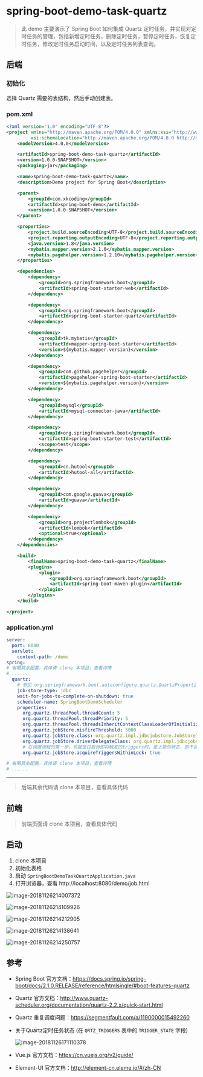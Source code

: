 # spring-boot-demo-task-quartz

> 此 demo 主要演示了 Spring Boot 如何集成 Quartz 定时任务，并实现对定时任务的管理，包括新增定时任务，删除定时任务，暂停定时任务，恢复定时任务，修改定时任务启动时间，以及定时任务列表查询。

## 后端

### 初始化

选择 Quartz 需要的表结构，然后手动创建表。

### pom.xml

```xml
<?xml version="1.0" encoding="UTF-8"?>
<project xmlns="http://maven.apache.org/POM/4.0.0" xmlns:xsi="http://www.w3.org/2001/XMLSchema-instance"
         xsi:schemaLocation="http://maven.apache.org/POM/4.0.0 http://maven.apache.org/xsd/maven-4.0.0.xsd">
    <modelVersion>4.0.0</modelVersion>

    <artifactId>spring-boot-demo-task-quartz</artifactId>
    <version>1.0.0-SNAPSHOT</version>
    <packaging>jar</packaging>

    <name>spring-boot-demo-task-quartz</name>
    <description>Demo project for Spring Boot</description>

    <parent>
        <groupId>com.xkcoding</groupId>
        <artifactId>spring-boot-demo</artifactId>
        <version>1.0.0-SNAPSHOT</version>
    </parent>

    <properties>
        <project.build.sourceEncoding>UTF-8</project.build.sourceEncoding>
        <project.reporting.outputEncoding>UTF-8</project.reporting.outputEncoding>
        <java.version>1.8</java.version>
        <mybatis.mapper.version>2.1.0</mybatis.mapper.version>
        <mybatis.pagehelper.version>1.2.10</mybatis.pagehelper.version>
    </properties>

    <dependencies>
        <dependency>
            <groupId>org.springframework.boot</groupId>
            <artifactId>spring-boot-starter-web</artifactId>
        </dependency>

        <dependency>
            <groupId>org.springframework.boot</groupId>
            <artifactId>spring-boot-starter-quartz</artifactId>
        </dependency>

        <dependency>
            <groupId>tk.mybatis</groupId>
            <artifactId>mapper-spring-boot-starter</artifactId>
            <version>${mybatis.mapper.version}</version>
        </dependency>

        <dependency>
            <groupId>com.github.pagehelper</groupId>
            <artifactId>pagehelper-spring-boot-starter</artifactId>
            <version>${mybatis.pagehelper.version}</version>
        </dependency>

        <dependency>
            <groupId>mysql</groupId>
            <artifactId>mysql-connector-java</artifactId>
        </dependency>

        <dependency>
            <groupId>org.springframework.boot</groupId>
            <artifactId>spring-boot-starter-test</artifactId>
            <scope>test</scope>
        </dependency>

        <dependency>
            <groupId>cn.hutool</groupId>
            <artifactId>hutool-all</artifactId>
        </dependency>

        <dependency>
            <groupId>com.google.guava</groupId>
            <artifactId>guava</artifactId>
        </dependency>

        <dependency>
            <groupId>org.projectlombok</groupId>
            <artifactId>lombok</artifactId>
            <optional>true</optional>
        </dependency>
    </dependencies>

    <build>
        <finalName>spring-boot-demo-task-quartz</finalName>
        <plugins>
            <plugin>
                <groupId>org.springframework.boot</groupId>
                <artifactId>spring-boot-maven-plugin</artifactId>
            </plugin>
        </plugins>
    </build>

</project>
```

### application.yml

```yaml
server:
  port: 8080
  servlet:
    context-path: /demo
spring:
# 省略其余配置，具体请 clone 本项目，查看详情
# ......
  quartz:
    # 参见 org.springframework.boot.autoconfigure.quartz.QuartzProperties
    job-store-type: jdbc
    wait-for-jobs-to-complete-on-shutdown: true
    scheduler-name: SpringBootDemoScheduler
    properties:
      org.quartz.threadPool.threadCount: 5
      org.quartz.threadPool.threadPriority: 5
      org.quartz.threadPool.threadsInheritContextClassLoaderOfInitializingThread: true
      org.quartz.jobStore.misfireThreshold: 5000
      org.quartz.jobStore.class: org.quartz.impl.jdbcjobstore.JobStoreTX
      org.quartz.jobStore.driverDelegateClass: org.quartz.impl.jdbcjobstore.StdJDBCDelegate
      # 在调度流程的第一步，也就是拉取待即将触发的triggers时，是上锁的状态，即不会同时存在多个线程拉取到相同的trigger的情况，也就避免的重复调度的危险。参考：https://segmentfault.com/a/1190000015492260
      org.quartz.jobStore.acquireTriggersWithinLock: true

# 省略其余配置，具体请 clone 本项目，查看详情
# ......
```

---

> 后端其余代码请 clone 本项目，查看具体代码

## 前端

> 前端页面请 clone 本项目，查看具体代码

## 启动

1. clone 本项目
2. 初始化表格
3. 启动 `SpringBootDemoTaskQuartzApplication.java`
4. 打开浏览器，查看 http://localhost:8080/demo/job.html 

![image-20181126214007372](assets/image-20181126214007372-3239607.png)

![image-20181126214109926](assets/image-20181126214109926-3239669.png)

![image-20181126214212905](assets/image-20181126214212905-3239732.png)

![image-20181126214138641](assets/image-20181126214138641-3239698.png)

![image-20181126214250757](assets/image-20181126214250757-3239770.png)

## 参考

- Spring Boot 官方文档：https://docs.spring.io/spring-boot/docs/2.1.0.RELEASE/reference/htmlsingle/#boot-features-quartz

- Quartz 官方文档：http://www.quartz-scheduler.org/documentation/quartz-2.2.x/quick-start.html

- Quartz 重复调度问题：https://segmentfault.com/a/1190000015492260

- 关于Quartz定时任务状态 (在 `QRTZ_TRIGGERS` 表中的 `TRIGGER_STATE` 字段)

  ![image-20181126171110378](assets/image-20181126171110378-3223470.png)

- Vue.js 官方文档：https://cn.vuejs.org/v2/guide/

- Element-UI 官方文档：http://element-cn.eleme.io/#/zh-CN
